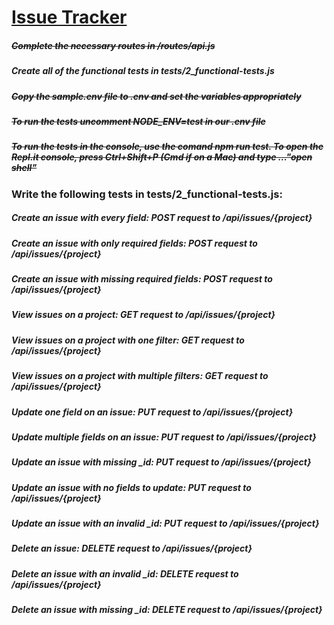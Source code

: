 # [Issue Tracker](https://www.freecodecamp.org/learn/quality-assurance/quality-assurance-projects/issue-tracker)

##### ~~Complete the necessary routes in /routes/api.js~~

##### Create all of the functional tests in tests/2_functional-tests.js

##### ~~Copy the sample.env file to .env and set the variables appropriately~~

##### ~~To run the tests uncomment NODE_ENV=test in our .env file~~

##### ~~To run the tests in the console, use the comand npm run test. To open the Repl.it console, press Ctrl+Shift+P (Cmd if on a Mac) and type ..."open shell"~~

### Write the following tests in tests/2_functional-tests.js:

##### Create an issue with every field: POST request to /api/issues/{project}

##### Create an issue with only required fields: POST request to /api/issues/{project}

##### Create an issue with missing required fields: POST request to /api/issues/{project}

##### View issues on a project: GET request to /api/issues/{project}

##### View issues on a project with one filter: GET request to /api/issues/{project}

##### View issues on a project with multiple filters: GET request to /api/issues/{project}

##### Update one field on an issue: PUT request to /api/issues/{project}

##### Update multiple fields on an issue: PUT request to /api/issues/{project}

##### Update an issue with missing \_id: PUT request to /api/issues/{project}

##### Update an issue with no fields to update: PUT request to /api/issues/{project}

##### Update an issue with an invalid \_id: PUT request to /api/issues/{project}

##### Delete an issue: DELETE request to /api/issues/{project}

##### Delete an issue with an invalid \_id: DELETE request to /api/issues/{project}

##### Delete an issue with missing \_id: DELETE request to /api/issues/{project}

